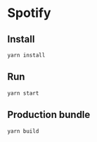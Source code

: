 # Spotify

## Install
```terminal
yarn install
```

## Run
```terminal
yarn start
```

## Production bundle
```terminal
yarn build
```
